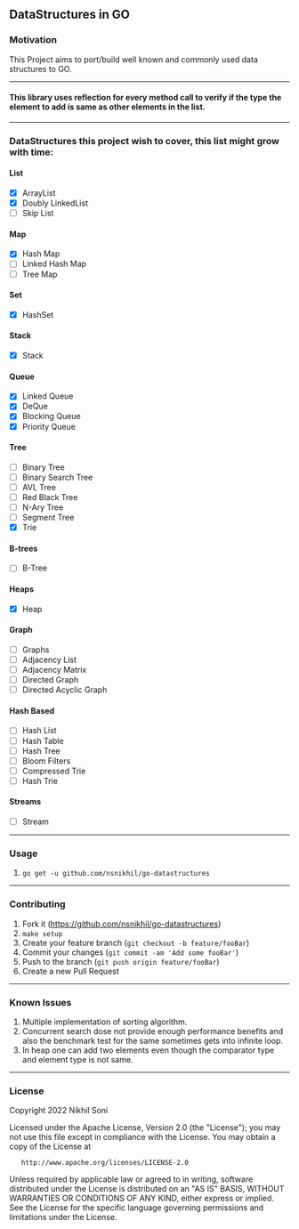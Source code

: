 ## DataStructures in GO

### Motivation

This Project aims to port/build well known and commonly used data structures to GO.

---

#### This library uses reflection for every method call to verify if the type the element to add is same as other elements in the list.

---

### DataStructures this project wish to cover, this list might grow with time:  

#### List
- [x] ArrayList
- [x] Doubly LinkedList
- [ ] Skip List

#### Map
- [x] Hash Map
- [ ] Linked Hash Map
- [ ] Tree Map

#### Set
- [x] HashSet

#### Stack
- [x] Stack

#### Queue
- [x] Linked Queue
- [x] DeQue
- [x] Blocking Queue
- [x] Priority Queue

#### Tree
- [ ] Binary Tree
- [ ] Binary Search Tree
- [ ] AVL Tree
- [ ] Red Black Tree
- [ ] N-Ary Tree
- [ ] Segment Tree
- [x] Trie

#### B-trees
- [ ] B-Tree

#### Heaps
- [x] Heap

#### Graph
- [ ] Graphs
- [ ] Adjacency List
- [ ] Adjacency Matrix
- [ ] Directed Graph
- [ ] Directed Acyclic Graph

#### Hash Based
- [ ] Hash List
- [ ] Hash Table
- [ ] Hash Tree
- [ ] Bloom Filters
- [ ] Compressed Trie
- [ ] Hash Trie

#### Streams
- [ ] Stream

---

### Usage

1. `go get -u github.com/nsnikhil/go-datastructures`

---

### Contributing

1. Fork it (<https://github.com/nsnikhil/go-datastructures>)
2. `make setup`
3. Create your feature branch (`git checkout -b feature/fooBar`)
4. Commit your changes (`git commit -am 'Add some fooBar'`)
5. Push to the branch (`git push origin feature/fooBar`)
6. Create a new Pull Request

---

### Known Issues

1. Multiple implementation of sorting algorithm.
2. Concurrent search dose not provide enough performance benefits and also the benchmark test for the same sometimes gets into infinite loop.
3. In heap one can add two elements even though the comparator type and element type is not same.  

---

### License

 Copyright 2022 Nikhil Soni

   Licensed under the Apache License, Version 2.0 (the "License");
   you may not use this file except in compliance with the License.
   You may obtain a copy of the License at

       http://www.apache.org/licenses/LICENSE-2.0

   Unless required by applicable law or agreed to in writing, software
   distributed under the License is distributed on an "AS IS" BASIS,
   WITHOUT WARRANTIES OR CONDITIONS OF ANY KIND, either express or implied.
   See the License for the specific language governing permissions and
   limitations under the License.